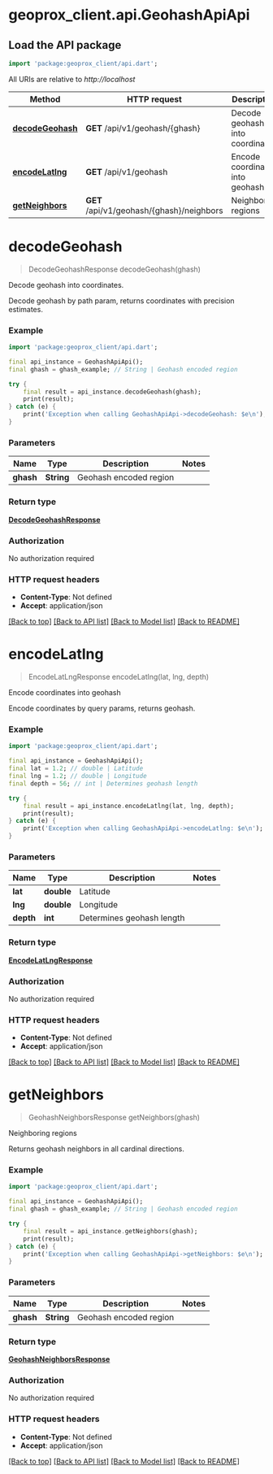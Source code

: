 # geoprox_client.api.GeohashApiApi

## Load the API package
```dart
import 'package:geoprox_client/api.dart';
```

All URIs are relative to *http://localhost*

Method | HTTP request | Description
------------- | ------------- | -------------
[**decodeGeohash**](GeohashApiApi.md#decodegeohash) | **GET** /api/v1/geohash/{ghash} | Decode geohash into coordinates.
[**encodeLatlng**](GeohashApiApi.md#encodelatlng) | **GET** /api/v1/geohash | Encode coordinates into geohash
[**getNeighbors**](GeohashApiApi.md#getneighbors) | **GET** /api/v1/geohash/{ghash}/neighbors | Neighboring regions


# **decodeGeohash**
> DecodeGeohashResponse decodeGeohash(ghash)

Decode geohash into coordinates.

Decode geohash by path param, returns coordinates with precision estimates.

### Example
```dart
import 'package:geoprox_client/api.dart';

final api_instance = GeohashApiApi();
final ghash = ghash_example; // String | Geohash encoded region

try {
    final result = api_instance.decodeGeohash(ghash);
    print(result);
} catch (e) {
    print('Exception when calling GeohashApiApi->decodeGeohash: $e\n');
}
```

### Parameters

Name | Type | Description  | Notes
------------- | ------------- | ------------- | -------------
 **ghash** | **String**| Geohash encoded region | 

### Return type

[**DecodeGeohashResponse**](DecodeGeohashResponse.md)

### Authorization

No authorization required

### HTTP request headers

 - **Content-Type**: Not defined
 - **Accept**: application/json

[[Back to top]](#) [[Back to API list]](../README.md#documentation-for-api-endpoints) [[Back to Model list]](../README.md#documentation-for-models) [[Back to README]](../README.md)

# **encodeLatlng**
> EncodeLatLngResponse encodeLatlng(lat, lng, depth)

Encode coordinates into geohash

Encode coordinates by query params, returns geohash.

### Example
```dart
import 'package:geoprox_client/api.dart';

final api_instance = GeohashApiApi();
final lat = 1.2; // double | Latitude
final lng = 1.2; // double | Longitude
final depth = 56; // int | Determines geohash length

try {
    final result = api_instance.encodeLatlng(lat, lng, depth);
    print(result);
} catch (e) {
    print('Exception when calling GeohashApiApi->encodeLatlng: $e\n');
}
```

### Parameters

Name | Type | Description  | Notes
------------- | ------------- | ------------- | -------------
 **lat** | **double**| Latitude | 
 **lng** | **double**| Longitude | 
 **depth** | **int**| Determines geohash length | 

### Return type

[**EncodeLatLngResponse**](EncodeLatLngResponse.md)

### Authorization

No authorization required

### HTTP request headers

 - **Content-Type**: Not defined
 - **Accept**: application/json

[[Back to top]](#) [[Back to API list]](../README.md#documentation-for-api-endpoints) [[Back to Model list]](../README.md#documentation-for-models) [[Back to README]](../README.md)

# **getNeighbors**
> GeohashNeighborsResponse getNeighbors(ghash)

Neighboring regions

Returns geohash neighbors in all cardinal directions.

### Example
```dart
import 'package:geoprox_client/api.dart';

final api_instance = GeohashApiApi();
final ghash = ghash_example; // String | Geohash encoded region

try {
    final result = api_instance.getNeighbors(ghash);
    print(result);
} catch (e) {
    print('Exception when calling GeohashApiApi->getNeighbors: $e\n');
}
```

### Parameters

Name | Type | Description  | Notes
------------- | ------------- | ------------- | -------------
 **ghash** | **String**| Geohash encoded region | 

### Return type

[**GeohashNeighborsResponse**](GeohashNeighborsResponse.md)

### Authorization

No authorization required

### HTTP request headers

 - **Content-Type**: Not defined
 - **Accept**: application/json

[[Back to top]](#) [[Back to API list]](../README.md#documentation-for-api-endpoints) [[Back to Model list]](../README.md#documentation-for-models) [[Back to README]](../README.md)

